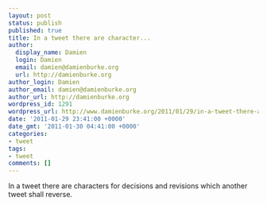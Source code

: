 ```yaml
---
layout: post
status: publish
published: true
title: In a tweet there are character...
author:
  display_name: Damien
  login: Damien
  email: damien@damienburke.org
  url: http://damienburke.org
author_login: Damien
author_email: damien@damienburke.org
author_url: http://damienburke.org
wordpress_id: 1291
wordpress_url: http://www.damienburke.org/2011/01/29/in-a-tweet-there-are-character/
date: '2011-01-29 23:41:00 +0000'
date_gmt: '2011-01-30 04:41:00 +0000'
categories:
- tweet
tags:
- tweet
comments: []
---
```

<p>In a tweet there are characters for decisions and revisions which another tweet shall reverse.</p>
